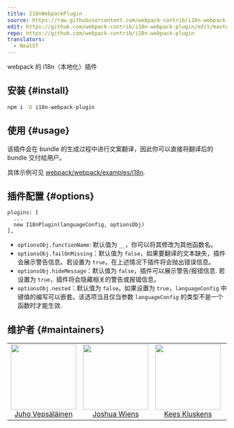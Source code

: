 ```yaml
---
title: I18nWebpackPlugin
source: https://raw.githubusercontent.com/webpack-contrib/i18n-webpack-plugin/master/README.md
edit: https://github.com/webpack-contrib/i18n-webpack-plugin/edit/master/README.md
repo: https://github.com/webpack-contrib/i18n-webpack-plugin
translators:
  - NealST
---
```

webpack 的 i18n（本地化）插件

## 安装 {#install}

```bash
npm i -D i18n-webpack-plugin
```

## 使用 {#usage}

该插件会在 bundle 的生成过程中进行文案翻译，因此你可以直接将翻译后的 bundle 交付给用户。

具体示例可见 [webpack/webpack/examples/i18n](https://github.com/webpack/webpack/tree/master/examples/i18n).

## 插件配置 {#options}

```
plugins: [
  ...
  new I18nPlugin(languageConfig, optionsObj)
],
```
 - `optionsObj.functionName`: 默认值为 `__`，你可以将其修改为其他函数名。
 - `optionsObj.failOnMissing`：默认值为 `false`，如果要翻译的文本缺失，插件会展示警告信息。若设置为 `true`，在上述情况下插件将会抛出错误信息。
 - `optionsObj.hideMessage`：默认值为 `false`，插件可以展示警告/报错信息. 若设置为 `true`，插件将会隐藏相关的警告或报错信息。
 - `optionsObj.nested`：默认值为 `false`。如果设置为 `true`，`languageConfig` 中键值的编写可以嵌套。该选项当且仅当参数 `languageConfig` 的类型不是一个函数时才能生效.

## 维护者 {#maintainers}

<table>
  <tbody>
    <tr>
      <td align="center">
        <img width="150" height="150"
        src="https://avatars3.githubusercontent.com/u/166921?v=3&s=150">
        </br>
        <a href="https://github.com/bebraw">Juho Vepsäläinen</a>
      </td>
      <td align="center">
        <img width="150" height="150"
        src="https://avatars2.githubusercontent.com/u/8420490?v=3&s=150">
        </br>
        <a href="https://github.com/d3viant0ne">Joshua Wiens</a>
      </td>
      <td align="center">
        <img width="150" height="150"
        src="https://avatars3.githubusercontent.com/u/533616?v=3&s=150">
        </br>
        <a href="https://github.com/SpaceK33z">Kees Kluskens</a>
      </td>
      <td align="center">
        <img width="150" height="150"
        src="https://avatars3.githubusercontent.com/u/3408176?v=3&s=150">
        </br>
        <a href="https://github.com/TheLarkInn">Sean Larkin</a>
      </td>
    </tr>
  <tbody>
</table>

[npm]: https://img.shields.io/npm/v/i18n-webpack-plugin.svg
[npm-url]: https://npmjs.com/package/i18n-webpack-plugin

[deps]: https://david-dm.org/webpack-contrib/i18n-webpack-plugin.svg
[deps-url]: https://david-dm.org/webpack-contrib/i18n-webpack-plugin

[chat]: https://img.shields.io/badge/gitter-webpack%2Fwebpack-brightgreen.svg
[chat-url]: https://gitter.im/webpack/webpack

[test]: http://img.shields.io/travis/webpack-contrib/i18n-webpack-plugin.svg
[test-url]: https://travis-ci.org/webpack-contrib/i18n-webpack-plugin

[cover]: https://codecov.io/gh/webpack-contrib/i18n-webpack-plugin/branch/master/graph/badge.svg
[cover-url]: https://codecov.io/gh/webpack-contrib/i18n-webpack-plugin
